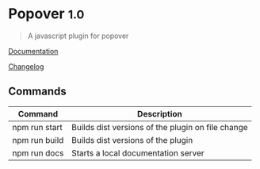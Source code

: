 # Popover <small>1.0</small>

> A javascript plugin for popover

[Documentation](https://sa-si-dev.github.io/popover)

[Changelog](https://github.com/sa-si-dev/popover/releases)

## Commands

| Command | Description |
|---------|-------------|
| npm run start | Builds dist versions of the plugin on file change |
| npm run build | Builds dist versions of the plugin |
| npm run docs | Starts a local documentation server |
